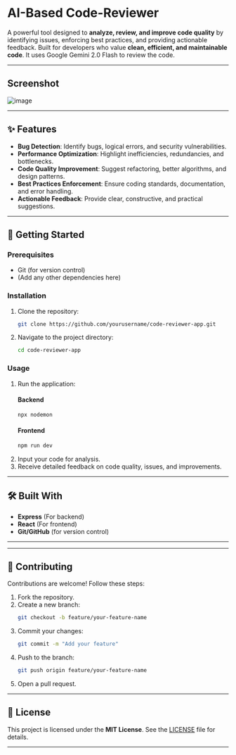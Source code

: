 # AI-Based Code-Reviewer

A powerful tool designed to **analyze, review, and improve code quality** by identifying issues, enforcing best practices, and providing actionable feedback. Built for developers who value **clean, efficient, and maintainable code**. It uses Google Gemini 2.0 Flash to review the code.  

---
## **Screenshot**
![image](https://github.com/user-attachments/assets/5e8462cd-527f-4a9d-b94b-ec54a7f1753a)

---
## **✨ Features**  
- **Bug Detection**: Identify bugs, logical errors, and security vulnerabilities.  
- **Performance Optimization**: Highlight inefficiencies, redundancies, and bottlenecks.  
- **Code Quality Improvement**: Suggest refactoring, better algorithms, and design patterns.  
- **Best Practices Enforcement**: Ensure coding standards, documentation, and error handling.  
- **Actionable Feedback**: Provide clear, constructive, and practical suggestions.  

---

## **🚀 Getting Started**  

### **Prerequisites**  
- Git (for version control)  
- (Add any other dependencies here)  

### **Installation**  
1. Clone the repository:  
   ```bash  
   git clone https://github.com/yourusername/code-reviewer-app.git  
   ```  
2. Navigate to the project directory:  
   ```bash  
   cd code-reviewer-app  
   ``` 

### **Usage**  
1. Run the application:
   #### **Backend**
   ```bash  
   npx nodemon
   ```
   #### **Frontend**
   ```bash  
   npm run dev
   ```  
3. Input your code for analysis.  
4. Receive detailed feedback on code quality, issues, and improvements.  

---

## **🛠️ Built With**  
- **Express** (For backend)  
- **React** (For frontend)  
- **Git/GitHub** (for version control)  

---

---

## **🤝 Contributing**  
Contributions are welcome! Follow these steps:  
1. Fork the repository.  
2. Create a new branch:  
   ```bash  
   git checkout -b feature/your-feature-name  
   ```  
3. Commit your changes:  
   ```bash  
   git commit -m "Add your feature"  
   ```  
4. Push to the branch:  
   ```bash  
   git push origin feature/your-feature-name  
   ```  
5. Open a pull request.  

---

## **📄 License**  
This project is licensed under the **MIT License**. See the [LICENSE](LICENSE) file for details.  

---
